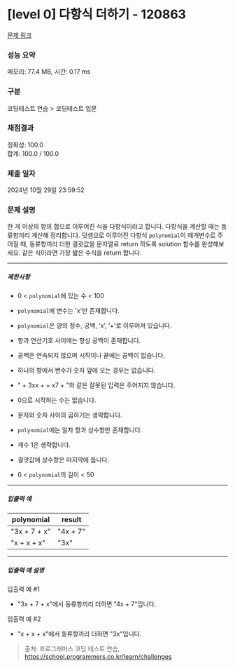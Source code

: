 # [level 0] 다항식 더하기 - 120863 

[문제 링크](https://school.programmers.co.kr/learn/courses/30/lessons/120863) 

### 성능 요약

메모리: 77.4 MB, 시간: 0.17 ms

### 구분

코딩테스트 연습 > 코딩테스트 입문

### 채점결과

정확성: 100.0<br/>합계: 100.0 / 100.0

### 제출 일자

2024년 10월 29일 23:59:52

### 문제 설명

<p>한 개 이상의 항의 합으로 이루어진 식을 다항식이라고 합니다. 다항식을 계산할 때는 동류항끼리 계산해 정리합니다. 덧셈으로 이루어진 다항식 <code>polynomial</code>이 매개변수로 주어질 때, 동류항끼리 더한 결괏값을 문자열로 return 하도록 solution 함수를 완성해보세요. 같은 식이라면 가장 짧은 수식을 return 합니다.</p>

<hr>

<h5>제한사항</h5>

<ul>
<li><p>0 &lt; <code>polynomial</code>에 있는 수 &lt; 100</p></li>
<li><p><code>polynomial</code>에 변수는 'x'만 존재합니다.</p></li>
<li><p><code>polynomial</code>은 양의 정수, 공백, ‘x’, ‘+'로 이루어져 있습니다.</p></li>
<li><p>항과 연산기호 사이에는 항상 공백이 존재합니다.</p></li>
<li><p>공백은 연속되지 않으며 시작이나 끝에는 공백이 없습니다.</p></li>
<li><p>하나의 항에서 변수가 숫자 앞에 오는 경우는 없습니다.</p></li>
<li><p>" + 3xx + + x7 + "와 같은 잘못된 입력은 주어지지 않습니다.</p></li>
<li><p>0으로 시작하는 수는 없습니다.</p></li>
<li><p>문자와 숫자 사이의 곱하기는 생략합니다.</p></li>
<li><p><code>polynomial</code>에는 일차 항과 상수항만 존재합니다.</p></li>
<li><p>계수 1은 생략합니다.</p></li>
<li><p>결괏값에 상수항은 마지막에 둡니다.</p></li>
<li><p>0 &lt; <code>polynomial</code>의 길이 &lt; 50</p></li>
</ul>

<hr>

<h5>입출력 예</h5>
<table class="table">
        <thead><tr>
<th>polynomial</th>
<th>result</th>
</tr>
</thead>
        <tbody><tr>
<td>"3x + 7 + x"</td>
<td>"4x + 7"</td>
</tr>
<tr>
<td>"x + x + x"</td>
<td>"3x"</td>
</tr>
</tbody>
      </table>
<hr>

<h5>입출력 예 설명</h5>

<p>입출력 예 #1</p>

<ul>
<li>"3x + 7 + x"에서 동류항끼리 더하면 "4x + 7"입니다.</li>
</ul>

<p>입출력 예 #2</p>

<ul>
<li>"x + x + x"에서 동류항끼리 더하면 "3x"입니다.</li>
</ul>


> 출처: 프로그래머스 코딩 테스트 연습, https://school.programmers.co.kr/learn/challenges